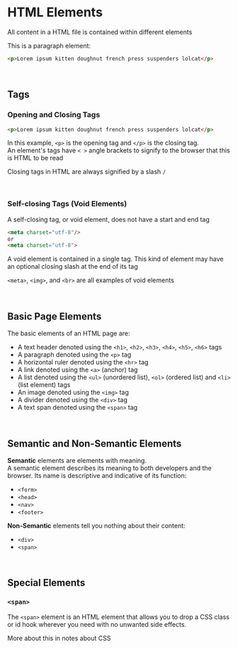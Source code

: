 # HTML Elements
All content in a HTML file is contained within different elements

This is a paragraph element:
```html
<p>Lorem ipsum kitten doughnut french press suspenders lolcat</p>
```
<br>

## Tags

### Opening and Closing Tags

```html
<p>Lorem ipsum kitten doughnut french press suspenders lolcat</p>
```

In this example, ```<p>``` is the opening tag and ```</p>``` is the closing tag.  
An element's tags have ```< >``` angle brackets to signify to the browser that this is HTML to be read
  
Closing tags in HTML are always signified by a slash ```/```

<br>

### Self-closing Tags (Void Elements)
A self-closing tag, or void element, does not have a start and end tag

```html
<meta charset="utf-8"/>
or
<meta charset="utf-8">
```
A void element is contained in a single tag. This kind of element may have an optional closing slash at the end of its tag

```<meta>```, ```<img>```, and ```<br>``` are all examples of void elements

<br>

## Basic Page Elements

The basic elements of an HTML page are:

- A text header denoted using the ```<h1>```, ```<h2>```, ```<h3>```, ```<h4>```, ```<h5>```, ```<h6>``` tags
- A paragraph denoted using the ```<p>``` tag
- A horizontal ruler denoted using the ```<hr>``` tag
- A link denoted using the ```<a>``` (anchor) tag
- A list denoted using the ```<ul>``` (unordered list), ```<ol>``` (ordered list) and ```<li>``` (list element) tags
- An image denoted using the ```<img>``` tag
- A divider denoted using the ```<div>``` tag
- A text span denoted using the ```<span>``` tag

<br>

## Semantic and Non-Semantic Elements

**Semantic** elements are elements with meaning.   
A semantic element describes its meaning to both developers and the browser. Its name is descriptive and indicative of its function:

* ```<form>```
* ```<head>```
* ```<nav>```
* ```<footer>```

**Non-Semantic** elements tell you nothing about their content:
* ```<div>```
* ```<span>```

<br>

## Special Elements
### ```<span>```
The ```<span>``` element is an HTML element that allows you to drop a CSS class or id hook wherever you need with no unwanted side effects.

More about this in notes about CSS 